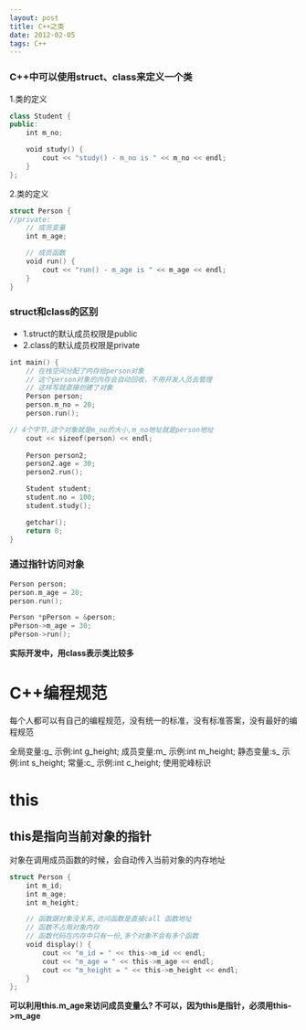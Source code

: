 ```yaml
---
layout: post
title: C++之类
date: 2012-02-05
tags: C++
---
```


### C++中可以使用struct、class来定义一个类 

1.类的定义
```swift
class Student {
public:
    int m_no;

    void study() {
        cout << "study() - m_no is " << m_no << endl;
    }
};
```

2.类的定义
```swift
struct Person {
//private:
    // 成员变量
    int m_age;

    // 成员函数
    void run() {
        cout << "run() - m_age is " << m_age << endl;
    }
}
```

### struct和class的区别
- 1.struct的默认成员权限是public 
- 2.class的默认成员权限是private



```swift
int main() {
    // 在栈空间分配了内存给person对象
    // 这个person对象的内存会自动回收，不用开发人员去管理
    // 这样写就直接创建了对象
    Person person;
    person.m_no = 20;
    person.run();

// 4个字节,这个对象就是m_no的大小,m_no地址就是person地址
    cout << sizeof(person) << endl;
    
    Person person2;
    person2.age = 30;
    person2.run();

    Student student;
    student.no = 100;
    student.study();

    getchar();
    return 0;
}
```


### 通过指针访问对象
```swift
Person person;
person.m_age = 20;
person.run();

Person *pPerson = &person;
pPerson->m_age = 30;
pPerson->run();
```

 **实际开发中，用class表示类比较多**
 
 # C++编程规范
 
 每个人都可以有自己的编程规范，没有统一的标准，没有标准答案，没有最好的编程规范
 
 全局变量:g_   示例:int g_height;
成员变量:m_   示例:int m_height;
静态变量:s_  示例:int s_height;
常量:c_  示例:int c_height;
使用驼峰标识
 
 
 # this
 ## this是指向当前对象的指针
 对象在调用成员函数的时候，会自动传入当前对象的内存地址

```swift
struct Person {
	int m_id;
	int m_age;
	int m_height;

    // 函数跟对象没关系,访问函数是直接call 函数地址
    // 函数不占用对象内存
    // 函数代码在内存中只有一份,多个对象不会有多个函数
	void display() {
		cout << "m_id = " << this->m_id << endl;
		cout << "m_age = " << this->m_age << endl;
		cout << "m_height = " << this->m_height << endl;
	}
};
```

**可以利用this.m_age来访问成员变量么? 不可以，因为this是指针，必须用this->m_age**
